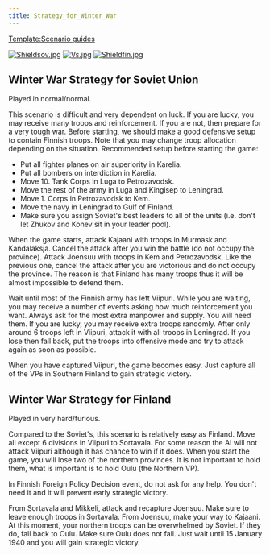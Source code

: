 ```yaml
---
title: Strategy_for_Winter_War
---
```



[Template:Scenario
guides](/wiki/index.php?title=Template:Scenario_guides&action=edit&redlink=1 "Template:Scenario guides (page does not exist)")

[![Shieldsov.jpg](/images/1/1c/Shieldsov.jpg)](/wiki/File:Shieldsov.jpg)
[![Vs.jpg](/images/9/93/Vs.jpg)](/wiki/File:Vs.jpg)
[![Shieldfin.jpg](/images/0/05/Shieldfin.jpg)](/wiki/File:Shieldfin.jpg)

##  Winter War Strategy for Soviet Union 

Played in normal/normal.

This scenario is difficult and very dependent on luck. If you are lucky,
you may receive many troops and reinforcement. If you are not, then
prepare for a very tough war. Before starting, we should make a good
defensive setup to contain Finnish troops. Note that you may change
troop allocation depending on the situation. Recommended setup before
starting the game:

-   Put all fighter planes on air superiority in Karelia.
-   Put all bombers on interdiction in Karelia.
-   Move 10. Tank Corps in Luga to Petrozavodsk.
-   Move the rest of the army in Luga and Kingisep to Leningrad.
-   Move 1. Corps in Petrozavodsk to Kem.
-   Move the navy in Leningrad to Gulf of Finland.
-   Make sure you assign Soviet's best leaders to all of the units (i.e.
    don't let Zhukov and Konev sit in your leader pool).

When the game starts, attack Kajaani with troops in Murmask and
Kandalaksja. Cancel the attack after you win the battle (do not occupy
the province). Attack Joensuu with troops in Kem and Petrozavodsk. Like
the previous one, cancel the attack after you are victorious and do not
occupy the province. The reason is that Finland has many troops thus it
will be almost impossible to defend them.

Wait until most of the Finnish army has left Viipuri. While you are
waiting, you may receive a number of events asking how much
reinforcement you want. Always ask for the most extra manpower and
supply. You will need them. If you are lucky, you may receive extra
troops randomly. After only around 6 troops left in Viipuri, attack it
with all troops in Leningrad. If you lose then fall back, put the troops
into offensive mode and try to attack again as soon as possible.

When you have captured Viipuri, the game becomes easy. Just capture all
of the VPs in Southern Finland to gain strategic victory.

##  Winter War Strategy for Finland 

Played in very hard/furious.

Compared to the Soviet's, this scenario is relatively easy as Finland.
Move all except 6 divisions in Viipuri to Sortavala. For some reason the
AI will not attack Viipuri although it has chance to win if it does.
When you start the game, you will lose two of the northern provinces. It
is not important to hold them, what is important is to hold Oulu (the
Northern VP).

In Finnish Foreign Policy Decision event, do not ask for any help. You
don't need it and it will prevent early strategic victory.

From Sortavala and Mikkeli, attack and recapture Joensuu. Make sure to
leave enough troops in Sortavala. From Joensuu, make your way to
Kajaani. At this moment, your northern troops can be overwhelmed by
Soviet. If they do, fall back to Oulu. Make sure Oulu does not fall.
Just wait until 15 January 1940 and you will gain strategic victory.

